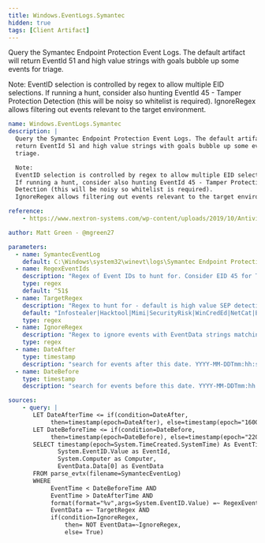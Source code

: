```yaml
---
title: Windows.EventLogs.Symantec
hidden: true
tags: [Client Artifact]
---
```


Query the Symantec Endpoint Protection Event Logs. The default artifact will
return EventId 51 and high value strings with goals bubble up some events for
triage.

Note:
EventID selection is controlled by regex to allow multiple EID selections.
If running a hunt, consider also hunting EventId 45 - Tamper Protection
Detection (this will be noisy so whitelist is required).
IgnoreRegex allows filtering out events relevant to the target environment.


```yaml
name: Windows.EventLogs.Symantec
description: |
  Query the Symantec Endpoint Protection Event Logs. The default artifact will
  return EventId 51 and high value strings with goals bubble up some events for
  triage.

  Note:
  EventID selection is controlled by regex to allow multiple EID selections.
  If running a hunt, consider also hunting EventId 45 - Tamper Protection
  Detection (this will be noisy so whitelist is required).
  IgnoreRegex allows filtering out events relevant to the target environment.

reference:
    - https://www.nextron-systems.com/wp-content/uploads/2019/10/Antivirus_Event_Analysis_CheatSheet_1.7.2.pdf

author: Matt Green - @mgreen27

parameters:
  - name: SymantecEventLog
    default: C:\Windows\system32\winevt\logs\Symantec Endpoint Protection Client.evtx
  - name: RegexEventIds
    description: "Regex of Event IDs to hunt for. Consider EID 45 for Tamper Protection Detection"
    type: regex
    default: ^51$
  - name: TargetRegex
    description: "Regex to hunt for - default is high value SEP detections"
    default: "Infostealer|Hacktool|Mimi|SecurityRisk|WinCredEd|NetCat|Backdoor|Pwdump|SuperScan|XScan|PasswordRevealer|Trojan|Malscript|Agent|Malware|Exploit|webshell|cobalt|Mpreter|sploit|Meterpreter|RAR|7z|encrypted|tsclient|PerfLogs"
    type: regex
  - name: IgnoreRegex
    description: "Regex to ignore events with EventData strings matching."
    type: regex
  - name: DateAfter
    type: timestamp
    description: "search for events after this date. YYYY-MM-DDTmm:hh:ssZ"
  - name: DateBefore
    type: timestamp
    description: "search for events before this date. YYYY-MM-DDTmm:hh:ssZ"

sources:
    - query: |
       LET DateAfterTime <= if(condition=DateAfter,
            then=timestamp(epoch=DateAfter), else=timestamp(epoch="1600-01-01"))
       LET DateBeforeTime <= if(condition=DateBefore,
            then=timestamp(epoch=DateBefore), else=timestamp(epoch="2200-01-01"))
       SELECT timestamp(epoch=System.TimeCreated.SystemTime) As EventTime,
              System.EventID.Value as EventId,
              System.Computer as Computer,
              EventData.Data[0] as EventData
       FROM parse_evtx(filename=SymantecEventLog)
       WHERE
            EventTime < DateBeforeTime AND
            EventTime > DateAfterTime AND
            format(format="%v",args=System.EventID.Value) =~ RegexEventIds AND
            EventData =~ TargetRegex AND
            if(condition=IgnoreRegex,
                then= NOT EventData=~IgnoreRegex,
                else= True)

```
